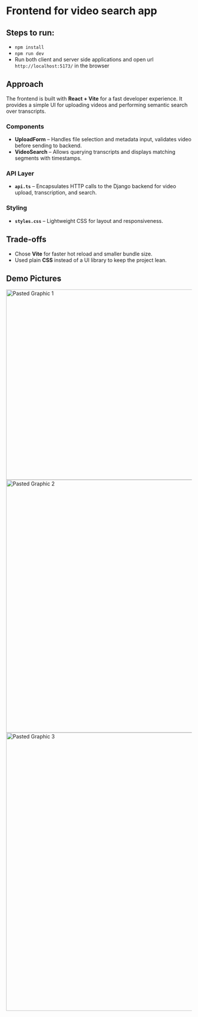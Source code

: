 # Frontend for video search app
## Steps to run:
  - ```npm install ```
  - ```npm run dev ```
  - Run both client and server side applications and open url `http://localhost:5173/` in the browser


## Approach

The frontend is built with **React + Vite** for a fast developer experience. It provides a simple UI for uploading videos and performing semantic search over transcripts.

### Components
- **UploadForm** – Handles file selection and metadata input, validates video before sending to backend.  
- **VideoSearch** – Allows querying transcripts and displays matching segments with timestamps.  

### API Layer
- **`api.ts`** – Encapsulates HTTP calls to the Django backend for video upload, transcription, and search.  

### Styling
- **`styles.css`** – Lightweight CSS for layout and responsiveness.

## Trade-offs

- Chose **Vite** for faster hot reload and smaller bundle size.  
- Used plain **CSS** instead of a UI library to keep the project lean. 

## Demo Pictures
<img width="1151" height="515" alt="Pasted Graphic 1" src="https://github.com/user-attachments/assets/1538aa94-a916-473d-9f6f-6728d6677a57" />
<img width="1252" height="684" alt="Pasted Graphic 2" src="https://github.com/user-attachments/assets/e28bf167-8936-4f94-a6d3-4d59f60fd00a" />
<img width="1234" height="753" alt="Pasted Graphic 3" src="https://github.com/user-attachments/assets/ad4d5e53-a1f4-41cb-99f6-aa5366857cb4" />


